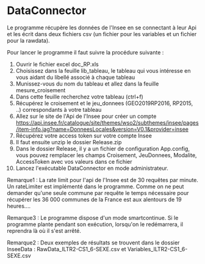 # DataConnector

Le programme récupère les données de l'Insee en se connectant à leur Api et les écrit
dans deux fichiers csv (un fichier pour les variables et un fichier pour la rawdata).

Pour lancer le programme il faut suivre la procédure suivante :
1) Ouvrir le fichier excel doc_RP.xls
2) Choisissez dans la feuille lib_tableau, le tableau qui vous intéresse en vous aidant du libellé associé à chaque tableau
3) Munissez-vous du nom du tableau et allez dans la feuille mesure_croisement
4) Dans cette feuille recherchez votre tableau (ctrl+f)
5) Récupérez le croisement et le jeu_donnees (GEO2019RP2016, RP2015, ..) correspondants à votre tableau
6) Allez sur le site de l'Api de l'Insee pour créer un compte https://api.insee.fr/catalogue/site/themes/wso2/subthemes/insee/pages/item-info.jag?name=DonneesLocales&version=V0.1&provider=insee
7) Récupérez votre access token sur votre compte Insee
8) Il faut ensuite unzip le dossier Release.zip
9) Dans le dossier Release, il y a un fichier de configuration App.config, vous pouvez remplacer les champs Croisement, JeuDonnees, Modalite, AccessToken avec vos valeurs dans ce fichier
10) Lancez l'exécutable DataConnector en mode administrateur.

Remarque1 : La rate limit pour l'api de l'Insee est de 30 requêtes par minute. Un rateLimiter est implémenté dans le programme. 
Comme on ne peut demander qu'une seule commune par requête le temps nécessaire pour récupérer les 36 000 communes de la France est aux alentours de 19 heures....

Remarque3 : Le programme dispose d'un mode smartcontinue. Si le programme plante pendant son exécution, lorsqu'on le redémarrera, il reprendra là où il s'est arrêté.

Remarque2 : Deux exemples de résultats se trouvent dans le dossier InseeData : RawData_ILTR2-CS1_6-SEXE.csv et Variables_ILTR2-CS1_6-SEXE.csv
